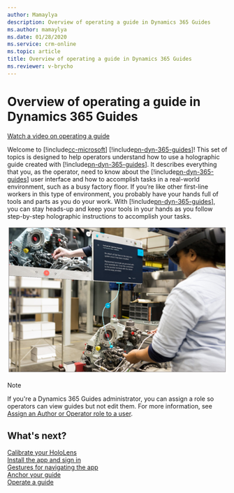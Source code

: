 ```yaml
---
author: Mamaylya
description: Overview of operating a guide in Dynamics 365 Guides
ms.author: mamaylya
ms.date: 01/28/2020
ms.service: crm-online
ms.topic: article
title: Overview of operating a guide in Dynamics 365 Guides
ms.reviewer: v-brycho
---
```


# Overview of operating a guide in Dynamics 365 Guides

[Watch a video on operating a guide](https://aka.ms/guidesoperate)

Welcome to [!include[cc-microsoft](../includes/cc-microsoft.md)] [!include[pn-dyn-365-guides](../includes/pn-dyn-365-guides.md)]! This set of topics is designed to help operators understand how to use a holographic guide created with [!include[pn-dyn-365-guides](../includes/pn-dyn-365-guides.md)]. It describes everything that you, as the operator, need to know about the [!include[pn-dyn-365-guides](../includes/pn-dyn-365-guides.md)] user interface and how to accomplish tasks in a real-world environment, such as a busy factory floor. If you’re like other first-line workers in this type of environment, you probably have your hands full of tools and parts as you do your work. With [!include[pn-dyn-365-guides](../includes/pn-dyn-365-guides.md)], you can stay heads-up and keep your tools in your hands as you follow step-by-step holographic instructions to accomplish your tasks. 

![Operator at work](media/operator-at-work.PNG "Operator at work")

>[!NOTE]
>If you're a Dynamics 365 Guides administrator, you can assign a role so operators can view guides but not edit them. For more information, see [Assign an Author or Operator role to a user](assign-role.md).

## What's next?

[Calibrate your HoloLens](operator-overview.md)<br>
[Install the app and sign in](install-sign-in-operator.md)<br>
[Gestures for navigating the app](operator-gestures.md)<br>
[Anchor your guide](operator-anchor.md)<br>
[Operate a guide](operator-orientation.md)

